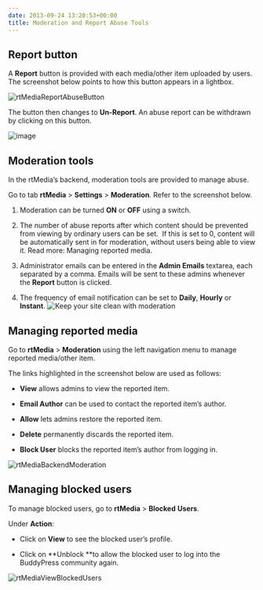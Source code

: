 ```yaml
---
date: 2013-09-24 13:20:53+00:00
title: Moderation and Report Abuse Tools
---
```





## Report button


A **Report** button is provided with each media/other item uploaded by users. The screenshot below points to how this button appears in a lightbox.

![rtMediaReportAbuseButton](https://rtcamp.com/wp-content/uploads/2013/09/rtMediaReportAbuseButton1.png)

The button then changes to **Un-Report**. An abuse report can be withdrawn by clicking on this button.

![image](https://rtcamp.com/wp-content/uploads/2013/09/image4.png)


## Moderation tools


In the rtMedia’s backend, moderation tools are provided to manage abuse.

Go to tab **rtMedia** > **Settings** > **Moderation**. Refer to the screenshot below.



	
  1. Moderation can be turned **ON** or **OFF** using a switch.

	
  2. The number of abuse reports after which content should be prevented from viewing by ordinary users can be set.  If this is set to 0, content will be automatically sent in for moderation, without users being able to view it.
Read more: Managing reported media.

	
  3. Administrator emails can be entered in the **Admin Emails** textarea, each separated by a comma. Emails will be sent to these admins whenever the **Report** button is clicked.

	
  4. The frequency of email notification can be set to **Daily**, **Hourly** or **Instant**.
![Keep your site clean with moderation](https://rtcamp.com/wp-content/uploads/2013/09/rtMediaModerationKeepYourSiteClean1.png)




## Managing reported media


Go to **rtMedia** > **Moderation** using the left navigation menu to manage reported media/other item.

The links highlighted in the screenshot below are used as follows:



	
  * **View** allows admins to view the reported item.

	
  * **Email Author** can be used to contact the reported item’s author.

	
  * **Allow** lets admins restore the reported item.

	
  * **Delete** permanently discards the reported item.

	
  * **Block User** blocks the reported item’s author from logging in.


![rtMediaBackendModeration](https://rtcamp.com/wp-content/uploads/2013/09/rtMediaBackendModeration1.png)


## Managing blocked users


To manage blocked users, go to **rtMedia** > **Blocked** **Users**.

Under **Action**:



	
  * Click on **View** to see the blocked user’s profile.

	
  * Click on **Unblock **to allow the blocked user to log into the BuddyPress community again.


![rtMediaViewBlockedUsers](https://rtcamp.com/wp-content/uploads/2013/09/rtMediaViewBlockedUsers1.png)

